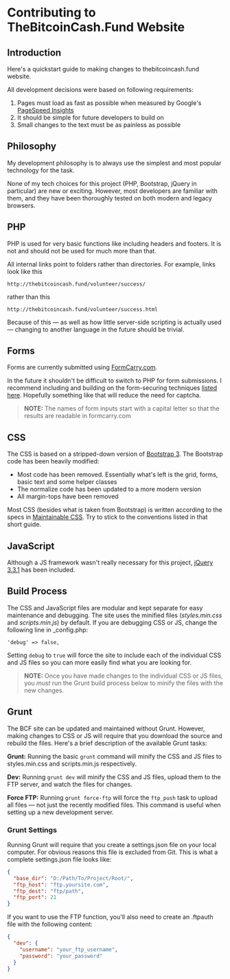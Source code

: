 Contributing to TheBitcoinCash.Fund Website
=======================

## Introduction

Here's a quickstart guide to making changes to thebitcoincash.fund website.

All development decisions were based on following requirements:

1. Pages must load as fast as possible when measured by Google's [PageSpeed Insights](https://developers.google.com/speed/pagespeed/insights/)
1. It should be simple for future developers to build on
1. Small changes to the text must be as painless as possible


## Philosophy

My development philosophy is to always use the simplest and most popular technology for the task.

None of my tech choices for this project (PHP, Bootstrap, jQuery in particular) are new or exciting. However, most developers are familiar with them, and they have been thoroughly tested on both modern and legacy browsers.


## PHP

PHP is used for very basic functions like including headers and footers. It is not and should not be used for much more than that.


All internal links point to folders rather than directories. For example, links look like this

```
http://thebitcoincash.fund/volunteer/success/
```

rather than this

```
http://thebitcoincash.fund/volunteer/success.html
```

Because of this — as well as how little server-side scripting is actually used — changing to another language in the future should be trivial.


## Forms

Forms are currently submitted using [FormCarry.com](https://formcarry.com/).

In the future it shouldn't be difficult to switch to PHP for form submissions. I recommend including and building on the form-securing techniques [listed here](https://css-tricks.com/serious-form-security/). Hopefully something like that will reduce the need for captcha.

> **NOTE:** The names of form inputs start with a capital letter so that the results are readable in formcarry.com


## CSS

The CSS is based on a stripped-down version of [Bootstrap 3](https://getbootstrap.com/docs/3.3/). The Bootstrap code has been heavily modified:

- Most code has been removed. Essentially what's left is the grid, forms, basic text and some helper classes
- The normalize code has been updated to a more modern version
- All margin-tops have been removed

Most CSS (besides what is taken from Bootstrap) is written according to the specs in [Maintainable CSS](https://maintainablecss.com/). Try to stick to the conventions listed in that short guide.


## JavaScript

Although a JS framework wasn't really necessary for this project, [jQuery 3.3.1](https://github.com/jquery/jquery) has been included.


## Build Process

The CSS and JavaScript files are modular and kept separate for easy maintenance and debugging. The site uses the minified files (*styles.min.css* and *scripts.min.js*) by default. If you are debugging CSS or JS, change the following line in _config.php:

```
'debug' => false,
```

Setting `debug` to `true` will force the site to include each of the individual CSS and JS files so you can more easily find what you are looking for.

> **NOTE:** Once you have made changes to the individual CSS or JS files, you *must* run the Grunt build process below to minify the files with the new changes.


## Grunt

The BCF site can be updated and maintained without Grunt. However, making changes to CSS or JS will require that you download the source and rebuild the files. Here's a brief description of the available Grunt tasks:

**Grunt:** Running the basic `grunt` command will minify the CSS and JS files to styles.min.css and scripts.min.js respectively.

**Dev:** Running `grunt dev` will minify the CSS and JS files, upload them to the FTP server, and watch the files for changes.

**Force FTP:** Running `grunt force-ftp` will force the `ftp_push` task to upload all files — not just the recently modified files. This command is useful when setting up a new development server.


### Grunt Settings

Running Grunt will require that you create a settings.json file on your local computer. For obvious reasons this file is excluded from Git. This is what a complete settings.json file looks like:

```json
{
  "base_dir": "D:/Path/To/Project/Root/",
  "ftp_host": "ftp.yoursite.com",
  "ftp_dest": "ftp/path",
  "ftp_port": 21
}

```

If you want to use the FTP function, you'll also need to create an .ftpauth file with the following content:

```json
{
  "dev": {
    "username": "your_ftp_username",
    "password": "your_password"
  }
}
```
